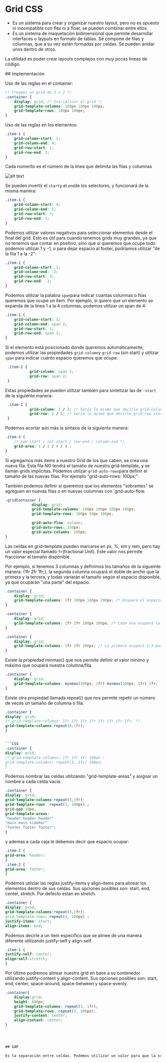 # Grid CSS

- Es un sistema para crear y organizar nuestro layout, pero no es opuesto ni incompatible con flex ni a float, se pueden combinar entre ellos.
- Es un sistema de maquetación bidimensional que permite desarrollar interfaces o layputs en formato de tablas. Se compone de filas y columnas, que a su vez están formadas por celdas. Se pueden anidar unos dentro de otros.

La utilidad es poder crear layouts complejos con muy pocas líneas de código.

## Implementación

Uso de las reglas en el container:

```css
/* Creamos un grid de 3 x 2 */
.container {
    display: grid; /* Inicializar el grid */
    grid-template-columns: 100px 100px 100px;
    grid-template-rows: 100px 100px;
}
```

Uso de las reglas en los elementos:

```css
.item-1 {
    grid-column-start: 1;
    grid-column-end: 4;
    grid-row-start: 1;
    grid-row-end: 3;
}
```

Cada numerito es el número de la línea que delimita las filas y columnas

![alt text](<Captura de Pantalla 2024-05-16 a las 17.00.36.png>)

Se pueden invertir el `start`y el `end`de los selectores, y funcionará de la misma manera:

```css
.item-1 {
    grid-column-start: 4;
    grid-column-end: 1;
    grid-row-start: 3;
    grid-row-end: 1;
}
```

Podemos utilizar valores negativos para seleccionar elementos desde el final del grid. Esto es útil para cuando tenemos grids muy grandes, ya que no tenemos que contar en positivo, sino que si queremos que ocupe todo podemos utilizar 1 y -1, o para dejar espacio al footer, podríamos utilizar "de la fila 1 a la -2":

```css
.item-1 {
    grid-column-start: 1;
    grid-column-end: -2;
    grid-row-start: 3;
    grid-row-end: -1;
}
```

Podemos utilizar la palabra `span`para indicar cuantas columnas o filas queremos que ocupe un ítem. Por ejemplo, si quiero que un elemento se expanda de la línea 1 a la 4 columnas, podemos utilizar un span de 4:

```css
.item-1 {
    grid-column-start: 1;
    grid-column-end: span 2;
    grid-row-start: 1;
    grid-row-end: span 3;
}
```

Si el elemento está posicionado donde queremos automáticamente, podemos utilizar las propiedades `grid-column`y `grid-row` (sin start) y utilizar `span` para indicar cuánto espacio queremos que ocupe:
```css
 .item-2 {
           grid-column: span 2;
           grid-row: span 2; 
 }
```

Estas propiedades se pueden utilizar también para sintetizar las de `-start` de la siguiente manera:

```css
 .item-2 {
           grid-column: 1 / 3; /* Sería lo mismo que decirle grid-column-start: 1; y grid-column-end: 3; */
           grid-row: 2 / 5; /* Sería lo mismo que decirle grid-row-start: 2; y grid-row-end: 5; */
 }
```

Podemos acortar aún más la sintaxis de la siguiente manera:

```css
.item-3 {
    /* row-start / col-start / row-end / column-end */
    grid-area: 1 / 1 / 4 / 4 ;
}
```

Si agregamos más ítems a nuestro Grid de los que caben, se crea una nueva fila. Esta fila NO tendrá el tamaño de nuestro grid-template, y se llaman grids implícitas. Podemos utilizar `grid-auto-rows`para definir el tamaño de las nuevas filas. Por ejemplo "grid-auto-rows: 100px;".

También podemos definir si queremos que los elementos "sobrantes" se agreguen en nuevas filas o en nuevas columnas con `grid-auto-flow.

```css
.gridContainer {
            display: grid;
            grid-template-columns: 100px 100px 100px 100px;
            grid-template-rows: 100px 50px 100px;

            grid-auto-flow: column;
            grid-auto-rows: 150px;
            grid-auto-columns: 200px;
}
```

Las celdas en grid-template pueden marcarse en px, %, em y rem, pero hay un valor especial llamado `fr`(fractional Unit). Este valor nos permite fraccionar el tamaño disponible. 

Por ejemplo, si tenemos 3 columnas y definimos los tamaños de la sigueinte manera: {1fr 2fr 1fr;}, la segunda columna ocupará el doble de ancho que la primera y la tercera, y todas variarán el tamaño según el espacio disponible, ya que ocuparán "una parte" del espacio.

```css
.container {
    display: grid;
    grid-template-columns: 1fr 100px 100px 200px; /* Ocupará el espacio que quede disponible */
}
```

```css
.container {
    display: grid;
    grid-template-columns: 1fr 1fr 100px 200px; /* Cada una ocupará la mitad del espacio disponible */
}
```

```css
.container {
    display: grid;
    grid-template-columns: 1fr 2fr 200px; /* La primera ocupará 1/3 partes del espacio disponible, y la segunda ocupará 2/3 */
}
```

Existe la propiedad minmax() que nos permite definir el valor mínimo y máximo que ocupará nuestra columna/fila.

```css
.container {
    display: grid;
    grid-template-columns: minmax(100px, 1fr) minmax(100px, 1fr) 1fr;
}
```

Existe otra propiedad llamada repeat() que nos permite repetir un número de veces un tamaño de columna o fila.

```CSS
.container {
display: grid;
/* grid-template-columns: 1fr 1fr 1fr 1fr 1fr 1fr 1fr 1fr; */
grid-template-columns:repeat(8,1fr);
}


```CSS
.container {
display: grid;
/* grid-template-columns: 1fr 1fr 1fr 100px :
grid-template-columns: repeat(3, 1fr) 100px;
}
````

Podemos nombrar las celdas utilizando "grid-template-areas" y asignar un nombre a cada celda vacía.

```CSS
.container {
display: grid;
grid-template-columns:repeat(3,1fr);
grid-template-rows: repeat(3, 100px) ;
grid-gap:10px;
grid-template-areas:
"header header header"
"main main sidebar"
"footer footer footer";
}
```
y ademas a cada caja le debemos decir que espacio ocupar:

```css
.item-1 {
grid-area: header:
}
.item-2 {
grid-area: footer;
}
```

Podemos utilziar las reglas justify-items y align-items para alinear los elementos dentro
de sus celdas. Sus opciones posibles son: start, end, center, stretch.
Por defecto estan en stretch.

```css
.container {
display: grid;
grid-template-columns:repeat(3,1fr):
grid-template-rows: repeat(3, 100px) ;
justify-items: start;
align-items: end;
```

Podemos decirle a un item específico que se alinee de una manera diferente utilizando
justify-self y align-self.

```CSS
.item-1 {
justify-self: center;
align-self:stretch;
}
```

Por último podremos alinear nuestro grid en base a su contenedor utilizando
justify-content y align-content. Sus opciones posibles son: start, end, center,
space-around, space-between y space-evenly.

```css
.container{
    display:grid;
    height: 600px;
    grid-template-columns: repeat(3, 1fr);
    grid-template-rows: repeat(3, 100px);
    justify-content: center;
    align-content: center;
}




## GAP

Es la separación entre celdas. Podemos utilizar un valor para que la separación sea la misma entre todas las celdas, o 2 valores para primero separación entre filas y segundo separación entre columnas. Se puede utilizar gap pero la regla original es grid-gap.